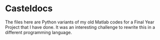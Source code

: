 # Casteldocs

The files here are Python variants of my old Matlab codes for a Final Year Project that I have done.
It was an interesting challenge to rewrite this in a different programming language.

